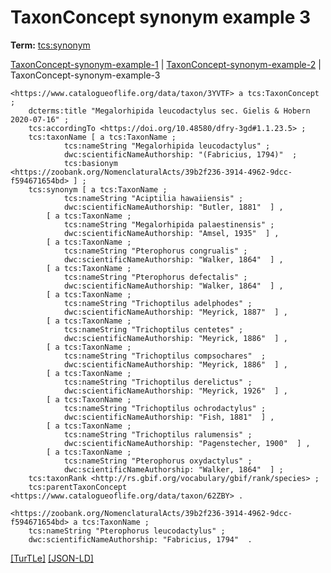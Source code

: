 # TaxonConcept synonym example 3


**Term:** [tcs:synonym](../terms/#tcs_synonym)

[TaxonConcept-synonym-example-1](./TaxonConcept-synonym-example-1.html) | [TaxonConcept-synonym-example-2](./TaxonConcept-synonym-example-2.html) | TaxonConcept-synonym-example-3
```turtle
<https://www.catalogueoflife.org/data/taxon/3YVTF> a tcs:TaxonConcept ;
    dcterms:title "Megalorhipida leucodactylus sec. Gielis & Hobern 2020-07-16" ;
    tcs:accordingTo <https://doi.org/10.48580/dfry-3gd#1.1.23.5> ;
    tcs:taxonName [ a tcs:TaxonName ;
            tcs:nameString "Megalorhipida leucodactylus" ;
            dwc:scientificNameAuthorship: "(Fabricius, 1794)"  ;
            tcs:basionym <https://zoobank.org/NomenclaturalActs/39b2f236-3914-4962-9dcc-f594671654bd> ] ;
    tcs:synonym [ a tcs:TaxonName ;
            tcs:nameString "Aciptilia hawaiiensis" ;
            dwc:scientificNameAuthorship: "Butler, 1881"  ] , 
        [ a tcs:TaxonName ;
            tcs:nameString "Megalorhipida palaestinensis" ;
            dwc:scientificNameAuthorship: "Amsel, 1935"  ] ,
        [ a tcs:TaxonName ;
            tcs:nameString "Pterophorus congrualis" ;
            dwc:scientificNameAuthorship: "Walker, 1864"  ] ,
        [ a tcs:TaxonName ;
            tcs:nameString "Pterophorus defectalis" ;
            dwc:scientificNameAuthorship: "Walker, 1864"  ] ,
        [ a tcs:TaxonName ;
            tcs:nameString "Trichoptilus adelphodes" ;
            dwc:scientificNameAuthorship: "Meyrick, 1887"  ] ,
        [ a tcs:TaxonName ;
            tcs:nameString "Trichoptilus centetes" ;
            dwc:scientificNameAuthorship: "Meyrick, 1886"  ] ,
        [ a tcs:TaxonName ;
            tcs:nameString "Trichoptilus compsochares"  ;
            dwc:scientificNameAuthorship: "Meyrick, 1886"  ] ,
        [ a tcs:TaxonName ;
            tcs:nameString "Trichoptilus derelictus" ;
            dwc:scientificNameAuthorship: "Meyrick, 1926"  ] ,
        [ a tcs:TaxonName ;
            tcs:nameString "Trichoptilus ochrodactylus" ;
            dwc:scientificNameAuthorship: "Fish, 1881"  ] ,
        [ a tcs:TaxonName ;
            tcs:nameString "Trichoptilus ralumensis" ;
            dwc:scientificNameAuthorship: "Pagenstecher, 1900"  ] ,
        [ a tcs:TaxonName ;
            tcs:nameString "Pterophorus oxydactylus" ;
            dwc:scientificNameAuthorship: "Walker, 1864"  ] ;
    tcs:taxonRank <http://rs.gbif.org/vocabulary/gbif/rank/species> ;
    tcs:parentTaxonConcept <https://www.catalogueoflife.org/data/taxon/62ZBY> .

<https://zoobank.org/NomenclaturalActs/39b2f236-3914-4962-9dcc-f594671654bd> a tcs:TaxonName ;
    tcs:nameString "Pterophorus leucodactylus" ;
    dwc:scientificNameAuthorship: "Fabricius, 1794"  .
```

[&#91;TurTLe&#93;](https://github.com/tdwg/tcs2/blob/master/examples/TaxonConcept-synonym-example-3.ttl)&nbsp;[&#91;JSON-LD&#93;](https://github.com/tdwg/tcs2/blob/master/examples/TaxonConcept-synonym-example-3.jsonld)


